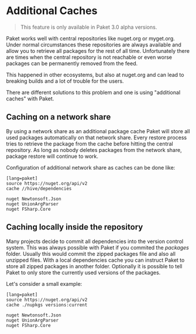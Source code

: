 # Additional Caches

<blockquote>This feature is only available in Paket 3.0 alpha versions.</blockquote>

Paket works well with central repositories like nuget.org or myget.org. Under normal circumstances these repositories are always available and allow you to retrieve all packages for the rest of all time.
Unfortunately there are times when the central repository is not reachable or even worse packages can be permanently removed from the feed.

This happened in other ecosystems, but also at nuget.org and can lead to breaking builds and a lot of trouble for the users.

There are different solutions to this problem and one is using "additional caches" with Paket.

## Caching on a network share

By using a network share as an additional package cache Paket will store all used packages automatically on that network share.
Every restore process tries to retrieve the package from the cache before hitting the central repository.
As long as nobody deletes packages from the network share, package restore will continue to work.

Configuration of additional network share as caches can be done like:

    [lang=paket]
    source https://nuget.org/api/v2
    cache //hive/dependencies

    nuget Newtonsoft.Json
    nuget UnionArgParser
    nuget FSharp.Core

## Caching locally inside the repository

Many projects decide to commit all dependencies into the version control system. This was always possible with Paket if you commited the *packages* folder.
Usually this would commit the zipped packages file and also all unzipped files. With a local dependencies cache you can instruct Paket to store all zipped packages in another folder.
Optionally it is possible to tell Paket to only store the currently used versions of the packages.

Let's consider a small example:

    [lang=paket]
    source https://nuget.org/api/v2
	cache ./nupkgs versions:current

    nuget Newtonsoft.Json
    nuget UnionArgParser
    nuget FSharp.Core